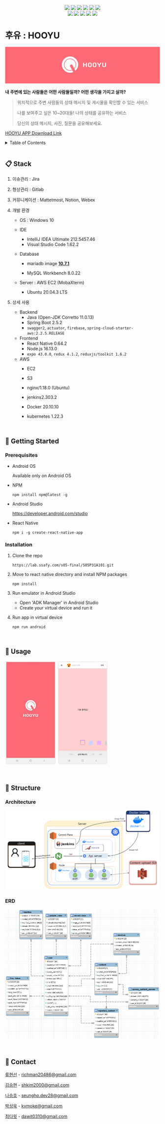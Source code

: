 <div align="center">
  <img src="https://img.shields.io/badge/Spring Boot-6DB33F?style=flat-square&logo=Spring Boot&logoColor=FFFFFF" />
  <img src="https://img.shields.io/badge/-Firebase-FFCA28?style=flat-square&logo=Firebase&logoColor=000000" />
  <img src="https://img.shields.io/badge/-Java-007396?style=flat-square&logo=Java&logoColor=FFFFFF" />
  <img src="https://img.shields.io/badge/ReactNative-61DAFB?style=flat-square&logo=React&logoColor=FFFFFF" />
  <img src="https://img.shields.io/badge/Redux-764ABC?style=flat-square&logo=Redux&logoColor=FFFFFF" />
  <img src="https://img.shields.io/badge/Expo-000020?style=flat-square&logo=Expo&logoColor=FFFFFF" />
  <br>
  <img src="https://img.shields.io/badge/-JavaScript-%23F7DF1C?style=flat-square&logo=javascript&logoColor=000000&labelColor=%23F7DF1C&color=%23FFCE5A" />
  <img src="https://img.shields.io/badge/MariaDB-003545?style=flat-square&logo=MariaDB&logoColor=white" />
  <img src="https://img.shields.io/badge/Docker-2496ED?style=flat-square&logo=Docker&logoColor=white" />
  <img src="https://img.shields.io/badge/Kubernetes-326CE5?style=flat-square&logo=Kubernetes&logoColor=white" />
  <img src="https://img.shields.io/badge/-Amazon AWS-232F3E?style=flat-square&logo=Amazon AWS&logoColor=%23ffffff" />
</div>

# 후유 : HOOYU

![hooyu_banner](README.assets/hooyu_banner.jpg)

**내 주변에 있는 사람들은 어떤 사람들일까? 어떤 생각을 가지고 살까?**

> 위치적으로 주변 사람들의 상태 메시지 및 게시물을 확인할 수 있는 서비스
>
> 나를 보여주고 싶은 10~20대들! 나의 상태를 공유하는 서비스
>
> 당신의 상태 메시지, 사진, 질문을 공유해보세요.

[HOOYU APP Download Link](https://whoyou-bucket.s3.ap-northeast-2.amazonaws.com/app-debug.apk)

<details>
  <summary>Table of Contents</summary>
  <ol>
    <li>
      <a href="#Stack">Stack</a>
    </li>
    <li>
      <a href="#getting-started">Getting Started</a>
      <ul>
        <li><a href="#prerequisites">Prerequisites</a></li>
        <li><a href="#installation">Installation</a></li>
      </ul>
    </li>
    <li><a href="#usage">Usage</a></li>
    <li><a href="#Architecture">Architecture</a></li>
    <li><a href="#contact">Contact</a></li>
  </ol>
</details>

<br>

## 📋 Stack

1. 이슈관리 : Jira

2. 형상관리 : Gitlab

3. 커뮤니케이션 : Mattetmost, Notion, Webex

4. 개발 환경

   + OS : Windows 10

   + IDE
     + IntelliJ IDEA Ultimate 212.5457.46
     + Visual Studio Code 1.62.2

   + Database

     + mariadb image **[10.7.1](https://hub.docker.com/layers/mariadb/library/mariadb/10.7.1/images/sha256-f8a4b6793fc07a26246d511968e9f6633be0d4a2b3c8226b0f3a4d629fb77ef4?context=explore)**

     + MySQL Workbench 8.0.22

   + Server : AWS EC2 (MobaXterm)
     + Ubuntu 20.04.3 LTS

5. 상세 사용

   + Backend 
     + Java (Open-JDK Corretto 11.0.13) 
     + Spring Boot 2.5.2
     + `swagger2`, `actuator`, `firebase`, `spring-cloud-starter-aws:2.2.5.RELEASE`
   + Frontend
     + React Native 0.64.2
     + Node.js 16.13.0
     + `expo 43.0.0`, `redux 4.1.2`, `reduxjs/toolkit 1.6.2`
   + AWS
     + EC2
     + S3

     + nginx/1.18.0 (Ubuntu)

     + jenkins2.303.2
   
     + Docker 20.10.10
   
     + kubernetes 1.22.3

<br>

## 🚀 Getting Started

### Prerequisites

+ Android OS

  Available only on Android OS

- NPM

  ```
  npm install npm@latest -g
  ```

+ Android Studio

  https://developer.android.com/studio

+ React Native

  ```
  npm i -g create-react-native-app
  ```

### Installation

1. Clone the repo

   ```
   https://lab.ssafy.com/s05-final/S05P31A101.git
   ```

2. Move to react native directory and install NPM packages

   ```
   npm install
   ```

3. Run emulator in Android Studio

   + Open 'ADK Manager' in Android Studio
   + Create your virtual device and run it

4. Run app in virtual device

   ```
   npm run android
   ```

<br>

## 🌈 Usage
<p>
	<img src="README.assets/Usage_1.png" alt="Usage_1" style="zoom: 33%;" />
	<img src="README.assets/Usage_2.png" alt="Usage_2" style="zoom: 33%;" />
</p>

<br>

## 🔨 Structure

### Architecture

![Architecture](README.assets/Architecture.PNG)

### ERD

![ERD](README.assets/ERD.PNG)

<br>

## 💬 Contact

[류현선](https://github.com/hs-ryu) - richman20486@gmail.com

[김승현](https://github.com/kevinkim-dev) - shkim2000@gmail.com

[나승호](https://github.com/qlfflwls5) - seungho.dev28@gmail.com

[박상욱](https://github.com/sangwook0613) - kvmoke@gmail.com

[최다윗](https://github.com/dawit95) - dawit0310@gmail.com
